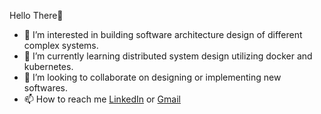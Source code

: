 Hello There👋
- 👀 I’m interested in building software architecture design of different complex systems.
- 🌱 I’m currently learning distributed system design utilizing docker and kubernetes.
- 💞️ I’m looking to collaborate on designing or implementing new softwares.
- 📫 How to reach me <a href="https://www.linkedin.com/in/ksaurabh737" target="_blank">LinkedIn</a> or [Gmail](mailto:kumarsaurabh737@gmail.com)

<!---
saurabh737/saurabh737 is a ✨ special ✨ repository because its `README.md` (this file) appears on your GitHub profile.
You can click the Preview link to take a look at your changes.
--->
